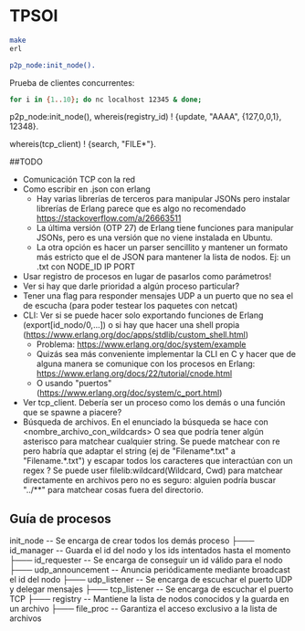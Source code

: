 # TPSOI

```sh
make
erl
```

```erlang
p2p_node:init_node().
```

Prueba de clientes concurrentes:
```sh
for i in {1..10}; do nc localhost 12345 & done;
```

p2p_node:init_node(),
whereis(registry_id) ! {update, "AAAA", {127,0,0,1}, 12348}.

whereis(tcp_client) ! {search, "FILE*"}.

##TODO
- Comunicación TCP con la red
- Como escribir en .json con erlang
  - Hay varias librerías de terceros para manipular JSONs pero instalar librerías de Erlang
  parece que es algo no recomendado https://stackoverflow.com/a/26663511
  - La última versión (OTP 27) de Erlang tiene funciones para manipular JSONs, pero es una
  versión que no viene instalada en Ubuntu.
  - La otra opción es hacer un parser sencillito y mantener un formato más estricto que el
  de JSON para mantener la lista de nodos. Ej: un .txt con NODE_ID IP PORT
- Usar registro de procesos en lugar de pasarlos como parámetros!
- Ver si hay que darle prioridad a algún proceso particular?
- Tener una flag para responder mensajes UDP a un puerto que no sea el de escucha
  (para poder testear los paquetes con netcat)
- CLI: Ver si se puede hacer solo exportando funciones de Erlang (export[id_nodo/0,...])
  o si hay que hacer una shell propia (https://www.erlang.org/doc/apps/stdlib/custom_shell.html)
  - Problema: https://www.erlang.org/doc/system/example
  - Quizás sea más conveniente implementar la CLI en C y hacer que de alguna manera se 
    comunique con los procesos en Erlang: https://www.erlang.org/docs/22/tutorial/cnode.html
  - O usando "puertos" (https://www.erlang.org/doc/system/c_port.html)
- Ver tcp_client. Debería ser un proceso como los demás o una función que se spawne a piacere?
- Búsqueda de archivos. En el enunciado la búsqueda se hace con <nombre_archivo_con_wildcards>
  O sea que podría tener algún asterisco para matchear cualquier string.
  Se puede matchear con re pero habría que adaptar el string (ej de "Filename*.txt" a 
  "Filename.*\.txt") y escapar todos los caracteres que interactúan con un regex ?
  Se puede user filelib:wildcard(Wildcard, Cwd) para matchear directamente en archivos 
  pero no es seguro: alguien podría buscar "../**" para matchear cosas fuera del directorio.

## Guía de procesos
init_node           -- Se encarga de crear todos los demás proceso
├─── id_manager         -- Guarda el id del nodo y los ids intentados hasta el momento
├─── id_requester       -- Se encarga de conseguir un id válido para el nodo
├─── udp_announcement   -- Anuncia periódicamente mediante broadcast el id del nodo
├─── udp_listener   -- Se encarga de escuchar el puerto UDP y delegar mensajes
├─── tcp_listener   -- Se encarga de escuchar el puerto TCP
├─── registry       -- Mantiene la lista de nodos conocidos y la guarda en un archivo
├─── file_proc      -- Garantiza el acceso exclusivo a la lista de archivos


